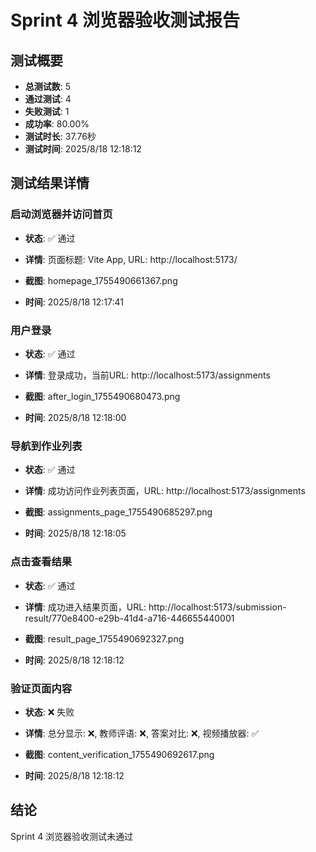 # Sprint 4 浏览器验收测试报告

## 测试概要
- **总测试数**: 5
- **通过测试**: 4
- **失败测试**: 1
- **成功率**: 80.00%
- **测试时长**: 37.76秒
- **测试时间**: 2025/8/18 12:18:12

## 测试结果详情

### 启动浏览器并访问首页
- **状态**: ✅ 通过
- **详情**: 页面标题: Vite App, URL: http://localhost:5173/

- **截图**: homepage_1755490661367.png
- **时间**: 2025/8/18 12:17:41

### 用户登录
- **状态**: ✅ 通过
- **详情**: 登录成功，当前URL: http://localhost:5173/assignments

- **截图**: after_login_1755490680473.png
- **时间**: 2025/8/18 12:18:00

### 导航到作业列表
- **状态**: ✅ 通过
- **详情**: 成功访问作业列表页面，URL: http://localhost:5173/assignments

- **截图**: assignments_page_1755490685297.png
- **时间**: 2025/8/18 12:18:05

### 点击查看结果
- **状态**: ✅ 通过
- **详情**: 成功进入结果页面，URL: http://localhost:5173/submission-result/770e8400-e29b-41d4-a716-446655440001

- **截图**: result_page_1755490692327.png
- **时间**: 2025/8/18 12:18:12

### 验证页面内容
- **状态**: ❌ 失败
- **详情**: 总分显示: ❌, 教师评语: ❌, 答案对比: ❌, 视频播放器: ✅

- **截图**: content_verification_1755490692617.png
- **时间**: 2025/8/18 12:18:12


## 结论
Sprint 4 浏览器验收测试未通过
